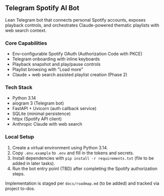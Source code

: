 ## Telegram Spotify AI Bot

Lean Telegram bot that connects personal Spotify accounts, exposes playback controls, and orchestrates Claude-powered thematic playlists with web search context.

### Core Capabilities
- Env-configurable Spotify OAuth (Authorization Code with PKCE)
- Telegram onboarding with inline keyboards
- Playback snapshot and play/pause controls
- Playlist browsing with "Load more"
- Claude + web search assisted playlist creation (Phase 2)

### Tech Stack
- Python 3.14
- aiogram 3 (Telegram bot)
- FastAPI + Uvicorn (auth callback service)
- SQLite (minimal persistence)
- httpx (Spotify API client)
- Anthropic Claude with web search

### Local Setup
1. Create a virtual environment using Python 3.14.
2. Copy `.env.example` to `.env` and fill in the tokens and secrets.
3. Install dependencies with `pip install -r requirements.txt` (file to be added in later tasks).
4. Run the bot entry point (TBD) after completing the Spotify authorization steps.

Implementation is staged per `docs/roadmap.md` (to be added) and tracked via project to-dos.

